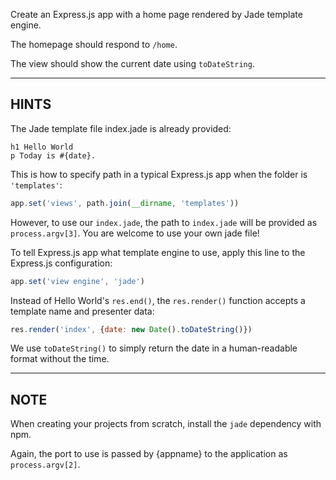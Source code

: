 Create an Express.js app with a home page rendered by Jade template engine.

The homepage should respond to `/home`.

The view should show the current date using `toDateString`.

-----------------------------

## HINTS

The Jade template file index.jade is already provided:

```jade
h1 Hello World
p Today is #{date}.
```

This is how to specify path in a typical Express.js app when the folder is
`'templates'`:

```js
app.set('views', path.join(__dirname, 'templates'))
```

However, to use our `index.jade`, the path to `index.jade` will be provided as
`process.argv[3]`.  You are welcome to use your own jade file!

To tell Express.js app what template engine to use, apply this line to the
Express.js configuration:

```js
app.set('view engine', 'jade')
```

Instead of Hello World's `res.end()`, the `res.render()` function accepts
a template name and presenter data:

```js
res.render('index', {date: new Date().toDateString()})
```

We use `toDateString()` to simply return the date in a human-readable format
without the time.

--------------------------------

## NOTE

When creating your projects from scratch, install the `jade` dependency with npm.

Again, the port to use is passed by {appname} to the application as `process.argv[2]`.
